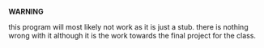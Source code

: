 **WARNING**

  this program will most likely not work as it is just a stub.
  there is nothing wrong with it although it is the work towards the final project for the class.
